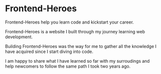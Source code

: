 # Frontend-Heroes
Frontend-Heroes help you learn code and kickstart your career.

Frontend-Heroes is a website I built through my journey learning web development.

Building Frontend-Heroes was the way for me to gather all the knowledge
I have acquired since I start diving into code.

I am happy to share what I have learned so far with my surroudings
and help newcomers to follow the same path I took two years ago.
